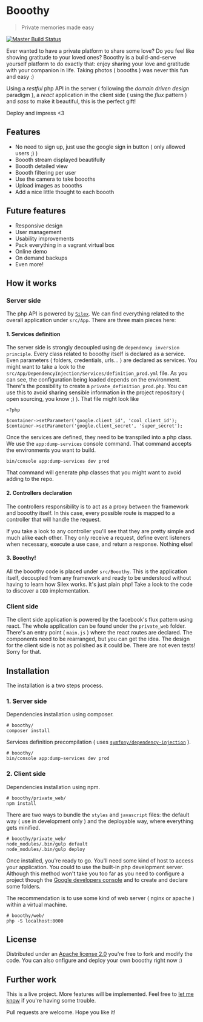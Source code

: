 # Booothy
> Private memories made easy

[![Master Build Status](https://magnum.travis-ci.com/aeony/booothy.svg?token=4kUW5zWBcCwXpR1GwCwA&branch=master)](https://magnum.travis-ci.com/aeony/booothy)


Ever wanted to have a private platform to share some love?
Do you feel like showing gratitude to your loved ones?
Booothy is a build-and-serve yourself platform to do exactly that: enjoy sharing your love and
gratitude with your companion in life. Taking photos ( boooths ) was never this fun and
easy :)

Using a _restful_ php API in the server ( following the _domain driven design_ paradigm ), a
_react_ application in the client side ( using the _flux_ pattern ) and _sass_ to make it
beautiful, this is the perfect gift!

Deploy and impress <3


## Features
- No need to sign up, just use the google sign in button ( only allowed users ;) )
- Boooth stream displayed beautifully
- Boooth detailed view
- Boooth filtering per user
- Use the camera to take boooths
- Upload images as boooths
- Add a nice little thought to each boooth


## Future features
- Responsive design
- User management
- Usability improvements
- Pack everything in a vagrant virtual box
- Online demo
- On demand backups
- Even more!


## How it works
### Server side
The php API is powered by [`Silex`][silex]. We can find everything related to the overall application under
`src/App`. There are three main pieces here:

#### 1. Services definition
The server side is strongly decoupled using de `dependency inversion principle`. Every class
related to booothy itself is declared as a service. Even parameters ( folders, credentials,
urls... ) are declared as services. You might want to take a look to the
`src/App/DependencyInjection/Services/definition_prod.yml` file. As you can see, the configuration
being loaded depends on the environment. There's the possibility to create a
`private_definition_prod.php`. You can use this to avoid sharing sensible information in the
project repository ( open sourcing, you know ;) ). That file might look like

```
<?php

$container->setParameter('google.client_id', 'cool_client_id');
$container->setParameter('google.client_secret', 'super_secret');
```

Once the services are defined, they need to be transpiled into a php class. We use the
`app:dump-services` console command. That command accepts the environments you want to build.

```
bin/console app:dump-services dev prod
```

That command will generate php classes that you might want to avoid adding to the repo.

#### 2. Controllers declaration
The controllers responsibility is to act as a proxy between the framework and booothy itself.
In this case, every possible route is mapped to a controller that will handle the request.

If you take a look to any controller you'll see that they are pretty simple and much alike
each other. They only receive a request, define event listeners when necessary, execute a use case,
and return a response. Nothing else!

#### 3. Booothy!
All the booothy code is placed under `src/Booothy`. This is the application itself, decoupled
from any framework and ready to be understood without having to learn how Silex works. It's just
plain php! Take a look to the code to discover a `DDD` implementation.

### Client side
The client side application is powered by the facebook's flux pattern using react. The whole
application can be found under the `private_web` folder. There's an entry point ( `main.js` )
where the react routes are declared. The components need to be rearranged, but you can get the
idea. The design for the client side is not as polished as it could be. There are not even tests!
Sorry for that.


## Installation
The installation is a two steps process.

### 1. Server side
Dependencies installation using composer.
```
# booothy/
composer install
```

Services definition precompilation ( uses [`symfony/dependency-injection`][dic] ).
```
# booothy/
bin/console app:dump-services dev prod
```

### 2. Client side
Dependencies installation using npm.
```
# booothy/private_web/
npm install
```

There are two ways to bundle the `styles` and `javascript` files: the default way ( use in
development only ) and the deployable way, where everything gets minified.
```
# booothy/private_web/
node_modules/.bin/gulp default
node_modules/.bin/gulp deploy
```

Once installed, you're ready to go. You'll need some kind of host to access your application. You
could to use the built-in php development server. Although this method won't take you too far as
you need to configure a project though the [Google developers console][gdc] and to create and
declare some folders.

The recommendation is to use some kind of web server ( nginx or apache ) within a virtual machine.
```
# booothy/web/
php -S localhost:8000
```


## License
Distributed under an [Apache license 2.0][al2] you're free to fork and modify the code. You can
also onfigure and deploy your own booothy right now :)


## Further work
This is a live project. More features will be implemented. Feel free to [let me know][issues] if
you're having some trouble.

Pull requests are welcome. Hope you like it!

[dic]: https://packagist.org/packages/symfony/dependency-injection
[gdc]: https://console.developers.google.com
[silex]: http://silex.sensiolabs.org/
[al2]: http://www.apache.org/licenses/LICENSE-2.0
[issues]: https://github.com/aeony/booothy/issues